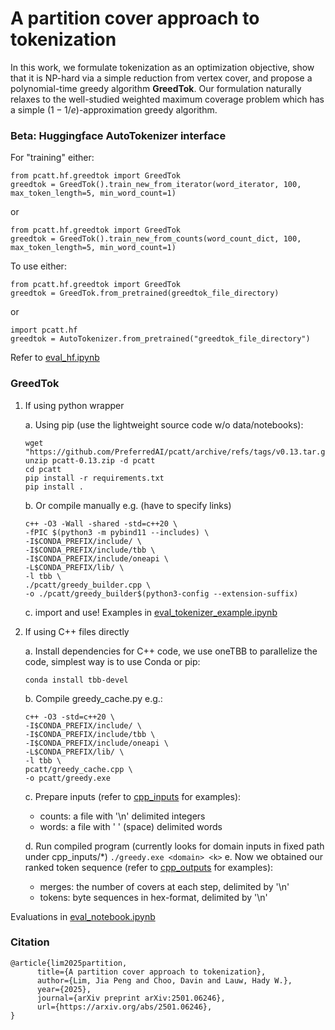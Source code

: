 # A partition cover approach to tokenization
In this work, we formulate tokenization as an optimization objective, show that it is NP-hard via a simple reduction from vertex cover, and propose a polynomial-time greedy algorithm **GreedTok**.
Our formulation naturally relaxes to the well-studied weighted maximum coverage problem which has a simple $(1 - 1/e)$-approximation greedy algorithm.

### Beta: Huggingface AutoTokenizer interface

For "training" either:
```
from pcatt.hf.greedtok import GreedTok
greedtok = GreedTok().train_new_from_iterator(word_iterator, 100, max_token_length=5, min_word_count=1)
```
or
```
from pcatt.hf.greedtok import GreedTok
greedtok = GreedTok().train_new_from_counts(word_count_dict, 100, max_token_length=5, min_word_count=1)
```
To use either:
```
from pcatt.hf.greedtok import GreedTok
greedtok = GreedTok.from_pretrained(greedtok_file_directory)
```
or
```
import pcatt.hf
greedtok = AutoTokenizer.from_pretrained("greedtok_file_directory")
```
Refer to [eval_hf.ipynb](https://github.com/PreferredAI/aoatt/blob/main/eval_hf.ipynb)

### GreedTok 
1. If using python wrapper
   
    a. Using pip (use the lightweight source code w/o data/notebooks):
      ```
      wget "https://github.com/PreferredAI/pcatt/archive/refs/tags/v0.13.tar.gz"
      unzip pcatt-0.13.zip -d pcatt
      cd pcatt
      pip install -r requirements.txt
      pip install .
      ```
    b. Or compile manually e.g. (have to specify links)
      ```
      c++ -O3 -Wall -shared -std=c++20 \
      -fPIC $(python3 -m pybind11 --includes) \
      -I$CONDA_PREFIX/include/ \
      -I$CONDA_PREFIX/include/tbb \
      -I$CONDA_PREFIX/include/oneapi \
      -L$CONDA_PREFIX/lib/ \
      -l tbb \
      ./pcatt/greedy_builder.cpp \
      -o ./pcatt/greedy_builder$(python3-config --extension-suffix) 
      ```
    c. import and use! Examples in [eval_tokenizer_example.ipynb](https://github.com/PreferredAI/aoatt/blob/main/eval_tokenizer_example.ipynb)
2. If using C++ files directly

    a. Install dependencies for C++ code, we use oneTBB to parallelize the code, simplest way is to use Conda or pip:
      ```
      conda install tbb-devel
      ```

    b. Compile greedy_cache.py e.g.:
      ```
      c++ -O3 -std=c++20 \
      -I$CONDA_PREFIX/include/ \
      -I$CONDA_PREFIX/include/tbb \
      -I$CONDA_PREFIX/include/oneapi \
      -L$CONDA_PREFIX/lib/ \
      -l tbb \
      pcatt/greedy_cache.cpp \
      -o pcatt/greedy.exe 
      ```
    c. Prepare inputs (refer to [cpp_inputs](https://github.com/PreferredAI/aoatt/blob/main/cpp_inputs) for examples):
      * counts: a file with '\n' delimited integers
      * words: a file with ' ' (space) delimited words
        
    d. Run compiled program (currently looks for domain inputs in fixed path under cpp_inputs/*)
        ```
         ./greedy.exe <domain> <k>
        ```
    e. Now we obtained our ranked token sequence (refer to [cpp_outputs](https://github.com/PreferredAI/aoatt/blob/main/cpp_outputs/) for examples):
      * merges: the number of covers at each step, delimited by '\n'
      * tokens: byte sequences in hex-format, delimited by '\n'

Evaluations in [eval_notebook.ipynb](https://github.com/PreferredAI/aoatt/blob/main/eval_notebook.ipynb)

### Citation
```
@article{lim2025partition,
      title={A partition cover approach to tokenization}, 
      author={Lim, Jia Peng and Choo, Davin and Lauw, Hady W.},
      year={2025},
      journal={arXiv preprint arXiv:2501.06246},
      url={https://arxiv.org/abs/2501.06246}, 
}
```